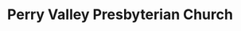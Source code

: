 ---
title: "Perry Valley Presbyterian Church"
url: /millerstown/perry-valley-presbyterian-church/
shop: car repair
---